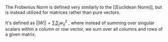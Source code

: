 The Frobenius Norm is defined very similarly to the [[Euclidean Norm]], but is instead utilized for matrices rather than pure vectors.

It's defined as $||W|| = \sum_i \sum_j w_{ij}^2$ , where instead of summing over singular scalars within a column or row vector, we sum over all columns and rows of a given matrix.